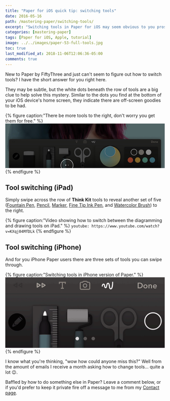 ```yaml
---
title: "Paper for iOS quick tip: switching tools"
date: 2016-05-16
path: /mastering-paper/switching-tools/
excerpt: "Switching tools in Paper for iOS may seem obvious to you pros out there, but you'd be surprised how often I'm asked how to do it. Here's the answer."
categories: [mastering-paper]
tags: [Paper for iOS, Apple, tutorial]
image: ../../images/paper-53-full-tools.jpg
toc: true
last_modified_at: 2018-11-06T12:06:36-05:00
comments: true
---
```


New to Paper by FiftyThree and just can't seem to figure out how to switch tools? I have the short answer for you right here.

They may be subtle, but the white dots beneath the row of tools are a big clue to help solve this mystery. Similar to the dots you find at the bottom of your iOS device's home screen, they indicate there are off-screen goodies to be had.

{% figure caption:"There be more tools to the right, don't worry you get them for free." %}
![indicator dots beneath Paper tools](../../images/paper-53-switch-tools-dots.jpg)
{% endfigure %}

## Tool switching (iPad)

Simply swipe across the row of **Think Kit** tools to reveal another set of five ([Fountain Pen][fountain-pen], [Pencil][pencil], [Marker][marker], [Fine Tip Ink Pen][ink-pen], and [Watercolor Brush][watercolor-brush]) to the right.

[fountain-pen]: /mastering-paper/introduction-tool-guide/#fountain-pen
[pencil]: /mastering-paper/introduction-tool-guide/#pencil
[marker]: /mastering-paper/introduction-tool-guide/#marker
[ink-pen]: /mastering-paper/introduction-tool-guide/#ink-pen
[watercolor-brush]: /mastering-paper/introduction-tool-guide/#watercolor-brush

{% figure caption:"Video showing how to switch between the diagramming and drawing tools on iPad." %}
`youtube: https://www.youtube.com/watch?v=KXqj04MfDLk`
{% endfigure %}

## Tool switching (iPhone)

And for you iPhone Paper users there are three sets of tools you can swipe through.

{% figure caption:"Switching tools in iPhone version of Paper." %}
![switching tools in Paper by 53 for the iPhone](../../images/paper-53-switch-tools-iphone.gif)
{% endfigure %}

I know what you're thinking, "wow how could anyone miss this?" Well from the amount of emails I receive a month asking how to change tools... quite a lot :wink:.

Baffled by how to do something else in Paper? Leave a comment below, or if you'd prefer to keep it private fire off a message to me from my [Contact page](/contact/).
